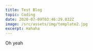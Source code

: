 ```yaml
---
title: Test Blog
topic: Coding
date: 2020-07-09T03:46:29.032Z
image: /src/assets/img/template2.jpg
excerpt: Hahaha
---
```

Oh yeah